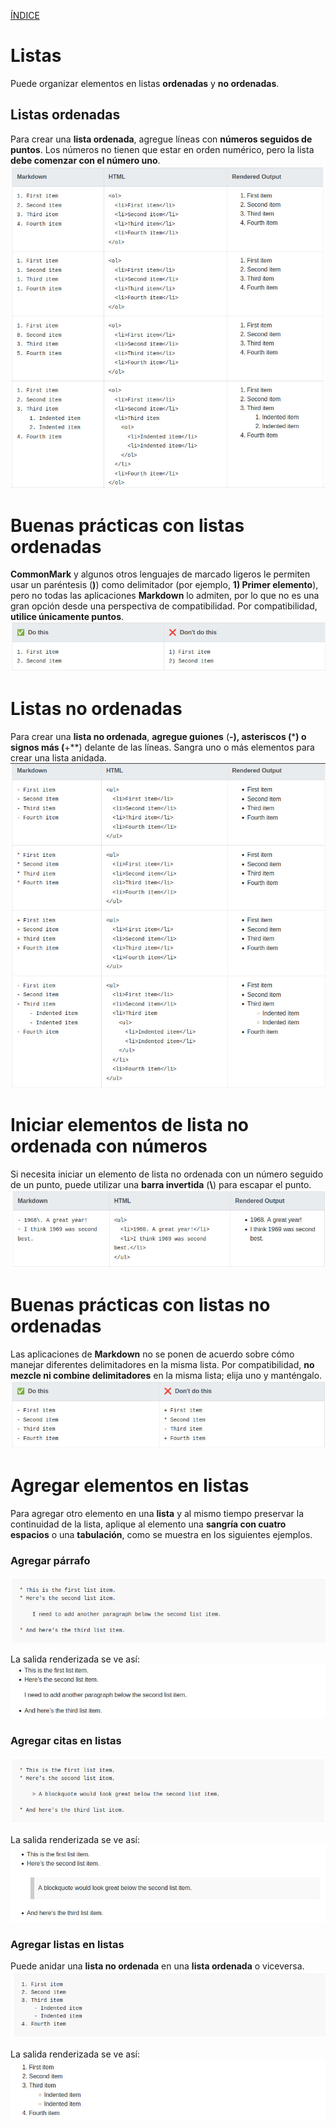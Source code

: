 [ÍNDICE](https://github.com/Zet0699/Guia_markdown/blob/Zet_main/README.md)


# **Listas**

Puede organizar elementos en listas **ordenadas** y **no ordenadas**.


## **Listas ordenadas**

Para crear una **lista ordenada**, agregue líneas con **números seguidos de puntos**. Los números no tienen que estar en orden numérico, pero la lista **debe comenzar con el número uno**.
![listas_01](/IMG/Markdown/listas_01.jpg "Listas ordenadas")


# **Buenas prácticas con listas ordenadas**

**CommonMark** y algunos otros lenguajes de marcado ligeros le permiten usar un paréntesis \(**\)**\) como delimitador (por ejemplo, **1\) Primer elemento**), pero no todas las aplicaciones **Markdown** lo admiten, por lo que no es una gran opción desde una perspectiva de compatibilidad. Por compatibilidad, **utilice únicamente puntos**.
![listas_02](/IMG/Markdown/listas_02.jpg "Buenas prácticas")


# **Listas no ordenadas**

Para crear una **lista no ordenada**, **agregue guiones** \(**\-\), **asteriscos** \(**\***\) o **signos más** \(**\+**\) delante de las líneas. 
Sangra uno o más elementos para crear una lista anidada.
![listas_03](/IMG/Markdown/listas_03.jpg "Listas no ordenadas")


# **Iniciar elementos de lista no ordenada con números**

Si necesita iniciar un elemento de lista no ordenada con un número seguido de un punto, puede utilizar una **barra invertida** \(**\\**\) para escapar el punto.   
![listas_04](/IMG/Markdown/listas_04.jpg "Escapar punto")


# **Buenas prácticas con listas no ordenadas**

Las aplicaciones de **Markdown** no se ponen de acuerdo sobre cómo manejar diferentes delimitadores en la misma lista. 
Por compatibilidad, **no mezcle ni combine delimitadores** en la misma lista; elija uno y manténgalo.
![listas_05](/IMG/Markdown/listas_05.jpg "Buenas prácticas")


# **Agregar elementos en listas**
Para agregar otro elemento en una **lista** y al mismo tiempo preservar la continuidad de la lista, aplique al elemento una **sangría con cuatro espacios** o una **tabulación**, como se muestra en los siguientes ejemplos.


### **Agregar párrafo**
![listas_06](/IMG/Markdown/listas_06.jpg "Agregar párrafos en listas")

La salida renderizada se ve así:
![listas_07](/IMG/Markdown/listas_07.jpg "Salida renderizada")


### **Agregar citas en listas**
![listas_08](/IMG/Markdown/listas_08.jpg "Agregar citas en listas")

La salida renderizada se ve así:
![listas_09](/IMG/Markdown/listas_09.jpg "Salida renderizada")


### **Agregar listas en listas**
Puede anidar una **lista no ordenada** en una **lista ordenada** o viceversa.
![listas_10](/IMG/Markdown/listas_10.jpg "Agregar listas en listas")

La salida renderizada se ve así:
![listas_11](/IMG/Markdown/listas_11.jpg "Salida renderizada")
